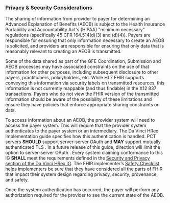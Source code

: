 ### Privacy & Security Considerations
The sharing of information from provider to payer for determining an Advanced Explanation of Benefits (AEOB) is subject to the Health Insurance Portability and Accountability Act's (HIPAA) "minimum necessary" regulations (specifically 45 CFR 164.514(d)(3) and (d)(4)). Payers are responsible for ensuring that only information necessary to create an AEOB is solicited, and providers are responsible for ensuring that only data that is reasonably relevant to creating an AEOB is transmitted.

Some of the data shared as part of the GFE Coordination, Submission and AEOB processes may have associated constraints on the use of that information for other purposes, including subsequent disclosure to other payers, practitioners, policyholders, etc. While HL7 FHIR supports conveying this information via security labels on transmitted resources, this information is not currently mappable (and thus findable) in the X12 837 transactions. Payers who do not view the FHIR version of the transmitted information should be aware of the possibility of these limitations and ensure they have policies that enforce appropriate sharing constraints on data.

To access information about an AEOB, the provider system will need to access the payer system. This will require that the provider system authenticates to the payer system or an intermediary. The Da Vinci HRex Implementation guide specifies how this authentication is handled. PCT servers **SHOULD** support server-server OAuth and **MAY** support mutually authenticated TLS . In a future release of this guide, direction will limit the option to server-server OAuth . Every system claiming conformance to this IG **SHALL** meet the requirements defined in the [Security and Privacy section of the Da Vinci HRex IG](http://hl7.org/fhir/us/davinci-hrex/security.html). The FHIR implementer’s [Safety Checklist](http://hl7.org/fhir/R4/safety.html) helps implementers be sure that they have considered all the parts of FHIR that impact their system design regarding privacy, security, provenance, and safety.

Once the system authentication has occurred, the payer will perform any authorization required for the provider to see the current state of the AEOB.
